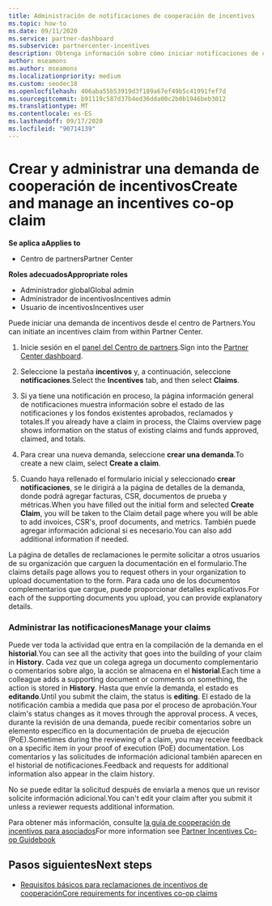 ```yaml
---
title: Administración de notificaciones de cooperación de incentivos
ms.topic: how-to
ms.date: 09/11/2020
ms.service: partner-dashboard
ms.subservice: partnercenter-incentives
description: Obtenga información sobre cómo iniciar notificaciones de cooperabilidad de incentivos del centro de Partners. Puede ver toda la actividad que entra en la compilación de la demanda en el historial.
author: mseamons
ms.author: mseamons
ms.localizationpriority: medium
ms.custom: seodec18
ms.openlocfilehash: 406aba55b53919d3f189a67ef49b5c41991fef7d
ms.sourcegitcommit: b91119c587d37b4ed36dda00c2b0b1946beb3012
ms.translationtype: MT
ms.contentlocale: es-ES
ms.lasthandoff: 09/17/2020
ms.locfileid: "90714139"
---
```

# <a name="create-and-manage-an-incentives-co-op-claim"></a><span data-ttu-id="42144-104">Crear y administrar una demanda de cooperación de incentivos</span><span class="sxs-lookup"><span data-stu-id="42144-104">Create and manage an incentives co-op claim</span></span>

<span data-ttu-id="42144-105">**Se aplica a**</span><span class="sxs-lookup"><span data-stu-id="42144-105">**Applies to**</span></span>

- <span data-ttu-id="42144-106">Centro de partners</span><span class="sxs-lookup"><span data-stu-id="42144-106">Partner Center</span></span>

<span data-ttu-id="42144-107">**Roles adecuados**</span><span class="sxs-lookup"><span data-stu-id="42144-107">**Appropriate roles**</span></span>

- <span data-ttu-id="42144-108">Administrador global</span><span class="sxs-lookup"><span data-stu-id="42144-108">Global admin</span></span>
- <span data-ttu-id="42144-109">Administrador de incentivos</span><span class="sxs-lookup"><span data-stu-id="42144-109">Incentives admin</span></span>
- <span data-ttu-id="42144-110">Usuario de incentivos</span><span class="sxs-lookup"><span data-stu-id="42144-110">Incentives user</span></span>

<span data-ttu-id="42144-111">Puede iniciar una demanda de incentivos desde el centro de Partners.</span><span class="sxs-lookup"><span data-stu-id="42144-111">You can initiate an incentives claim from within Partner Center.</span></span>

1. <span data-ttu-id="42144-112">Inicie sesión en el [panel del Centro de partners](https://partner.microsoft.com/dashboard/).</span><span class="sxs-lookup"><span data-stu-id="42144-112">Sign into the [Partner Center dashboard](https://partner.microsoft.com/dashboard/).</span></span>

2. <span data-ttu-id="42144-113">Seleccione la pestaña **incentivos** y, a continuación, seleccione **notificaciones**.</span><span class="sxs-lookup"><span data-stu-id="42144-113">Select the **Incentives** tab, and then select **Claims**.</span></span>

3. <span data-ttu-id="42144-114">Si ya tiene una notificación en proceso, la página información general de notificaciones muestra información sobre el estado de las notificaciones y los fondos existentes aprobados, reclamados y totales.</span><span class="sxs-lookup"><span data-stu-id="42144-114">If you already have a claim in process, the Claims overview page shows information on the status of existing claims and funds approved, claimed, and totals.</span></span>

4. <span data-ttu-id="42144-115">Para crear una nueva demanda, seleccione **crear una demanda**.</span><span class="sxs-lookup"><span data-stu-id="42144-115">To create a new claim, select **Create a claim**.</span></span>

5. <span data-ttu-id="42144-116">Cuando haya rellenado el formulario inicial y seleccionado **crear notificaciones**, se le dirigirá a la página de detalles de la demanda, donde podrá agregar facturas, CSR, documentos de prueba y métricas.</span><span class="sxs-lookup"><span data-stu-id="42144-116">When you have filled out the initial form and selected **Create Claim**, you will be taken to the Claim detail page where you will be able to add invoices, CSR's, proof documents, and metrics.</span></span> <span data-ttu-id="42144-117">También puede agregar información adicional si es necesario.</span><span class="sxs-lookup"><span data-stu-id="42144-117">You can also add additional information if needed.</span></span>

<span data-ttu-id="42144-118">La página de detalles de reclamaciones le permite solicitar a otros usuarios de su organización que carguen la documentación en el formulario.</span><span class="sxs-lookup"><span data-stu-id="42144-118">The claims details page allows you to request others in your organization to upload documentation to the form.</span></span> <span data-ttu-id="42144-119">Para cada uno de los documentos complementarios que cargue, puede proporcionar detalles explicativos.</span><span class="sxs-lookup"><span data-stu-id="42144-119">For each of the supporting documents you upload, you can provide explanatory details.</span></span> 

### <a name="manage-your-claims"></a><span data-ttu-id="42144-120">Administrar las notificaciones</span><span class="sxs-lookup"><span data-stu-id="42144-120">Manage your claims</span></span>

<span data-ttu-id="42144-121">Puede ver toda la actividad que entra en la compilación de la demanda en el **historial**.</span><span class="sxs-lookup"><span data-stu-id="42144-121">You can see all the activity that goes into the building of your claim in **History**.</span></span> <span data-ttu-id="42144-122">Cada vez que un colega agrega un documento complementario o comentarios sobre algo, la acción se almacena en el **historial**.</span><span class="sxs-lookup"><span data-stu-id="42144-122">Each time a colleague adds a supporting document or comments on something, the action is stored in **History**.</span></span> <span data-ttu-id="42144-123">Hasta que envíe la demanda, el estado es **editando**.</span><span class="sxs-lookup"><span data-stu-id="42144-123">Until you submit the claim, the status is **editing**.</span></span> <span data-ttu-id="42144-124">El estado de la notificación cambia a medida que pasa por el proceso de aprobación.</span><span class="sxs-lookup"><span data-stu-id="42144-124">Your claim's status changes as it moves through the approval process.</span></span> <span data-ttu-id="42144-125">A veces, durante la revisión de una demanda, puede recibir comentarios sobre un elemento específico en la documentación de prueba de ejecución (PoE).</span><span class="sxs-lookup"><span data-stu-id="42144-125">Sometimes during the reviewing of a claim, you may receive feedback on a specific item in your proof of execution (PoE) documentation.</span></span> <span data-ttu-id="42144-126">Los comentarios y las solicitudes de información adicional también aparecen en el historial de notificaciones.</span><span class="sxs-lookup"><span data-stu-id="42144-126">Feedback and requests for additional information also appear in the claim history.</span></span>

<span data-ttu-id="42144-127">No se puede editar la solicitud después de enviarla a menos que un revisor solicite información adicional.</span><span class="sxs-lookup"><span data-stu-id="42144-127">You can't edit your claim after you submit it unless a reviewer requests additional information.</span></span>

<span data-ttu-id="42144-128">Para obtener más información, consulte [la guía de cooperación de incentivos para asociados](https://assets.microsoft.com/coop-guidebook.pdf)</span><span class="sxs-lookup"><span data-stu-id="42144-128">For more information see [Partner Incentives Co-op Guidebook](https://assets.microsoft.com/coop-guidebook.pdf)</span></span>

## <a name="next-steps"></a><span data-ttu-id="42144-129">Pasos siguientes</span><span class="sxs-lookup"><span data-stu-id="42144-129">Next steps</span></span>

- [<span data-ttu-id="42144-130">Requisitos básicos para reclamaciones de incentivos de cooperación</span><span class="sxs-lookup"><span data-stu-id="42144-130">Core requirements for incentives co-op claims</span></span>](core-requirements.md)